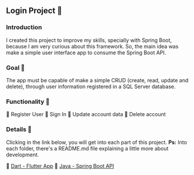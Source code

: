 ## Login Project :iphone:
### Introduction
I created this project to improve my skills, specially with Spring Boot, because I am very curious about this framework.
So, the main idea was make a simple user interface app to consume the Spring Boot API.

### Goal :dart:
The app must be capable of make a simple CRUD (create, read, update and delete), through user information registered in a SQL Server database.

### Functionality :wrench:
:pushpin: Register User 
:pushpin: Sign In 
:pushpin: Update account data
:pushpin: Delete account

### Details :page_facing_up:
Clicking in the link below, you will get into each part of this project. 
**Ps:** Into each folder, there's a README.md file explaining a little more about development.

:link: [Dart - Flutter App](HenriqueSaKi/login_project_crud/app)
:link: [Java - Spring Boot API](HenriqueSaKi/login_project_crud/microservice/login-project)
